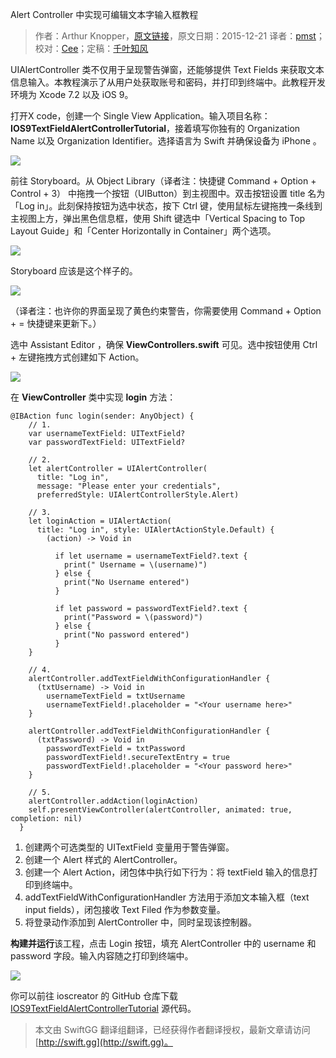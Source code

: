 Alert Controller 中实现可编辑文本字输入框教程

> 作者：Arthur Knopper，[原文链接](http://www.ioscreator.com/tutorials/editable-text-field-alert-controller-tutorial)，原文日期：2015-12-21
> 译者：[pmst](http://www.jianshu.com/users/596f2ba91ce9/latest_articles)；校对：[Cee](https://github.com/Cee)；定稿：[千叶知风](http://weibo.com/xiaoxxiao)
  










UIAlertController 类不仅用于呈现警告弹窗，还能够提供 Text Fields 来获取文本信息输入。本教程演示了从用户处获取账号和密码，并打印到终端中。此教程开发环境为 Xcode 7.2 以及 iOS 9。

打开X code，创建一个 Single View Application。输入项目名称：**IOS9TextFieldAlertControllerTutorial**，接着填写你独有的 Organization Name 以及 Organization Identifier。选择语言为 Swift 并确保设备为 iPhone 。


![](http://swift.gg/img/articles/editable-text-field-alert-controller-tutorial/format=1500w1451868017.9978042)

前往 Storyboard。从 Object Library（译者注：快捷键 Command + Option + Control + 3） 中拖拽一个按钮（UIButton）到主视图中。双击按钮设置 title 名为 「Log in」。此刻保持按钮为选中状态，按下 Ctrl 键，使用鼠标左键拖拽一条线到主视图上方，弹出黑色信息框，使用 Shift 键选中「Vertical Spacing to Top Layout Guide」和「Center Horizontally in Container」两个选项。

![](http://swift.gg/img/articles/editable-text-field-alert-controller-tutorial/1451868018.5434368)

Storyboard 应该是这个样子的。

![](http://swift.gg/img/articles/editable-text-field-alert-controller-tutorial/format=1500w1451868018.9260972)

（译者注：也许你的界面呈现了黄色约束警告，你需要使用 Command + Option + = 快捷键来更新下。）

选中 Assistant Editor ，确保 **ViewControllers.swift** 可见。选中按钮使用 Ctrl + 左键拖拽方式创建如下 Action。

![](http://swift.gg/img/articles/editable-text-field-alert-controller-tutorial/format=750w1451868019.366837)

在 **ViewController** 类中实现 **login** 方法：

    
    @IBAction func login(sender: AnyObject) {
        // 1.
        var usernameTextField: UITextField?
        var passwordTextField: UITextField?
        
        // 2.  
        let alertController = UIAlertController(
          title: "Log in",
          message: "Please enter your credentials",
          preferredStyle: UIAlertControllerStyle.Alert)
        
        // 3.  
        let loginAction = UIAlertAction(
          title: "Log in", style: UIAlertActionStyle.Default) {
            (action) -> Void in
            
              if let username = usernameTextField?.text {
                print(" Username = \(username)")
              } else {
                print("No Username entered")
              }
            
              if let password = passwordTextField?.text {
                print("Password = \(password)")
              } else {
                print("No password entered")
              }
        }
        
        // 4.
        alertController.addTextFieldWithConfigurationHandler {
          (txtUsername) -> Void in
            usernameTextField = txtUsername
            usernameTextField!.placeholder = "<Your username here>"
        }
        
        alertController.addTextFieldWithConfigurationHandler {
          (txtPassword) -> Void in
            passwordTextField = txtPassword
            passwordTextField!.secureTextEntry = true
            passwordTextField!.placeholder = "<Your password here>"
        }
        
        // 5.
        alertController.addAction(loginAction)
        self.presentViewController(alertController, animated: true, completion: nil)
      }

  1. 创建两个可选类型的 UITextField 变量用于警告弹窗。
  2. 创建一个 Alert 样式的 AlertController。
  3. 创建一个 Alert Action，闭包体中执行如下行为：将 textField 输入的信息打印到终端中。
  4. addTextFieldWithConfigurationHandler 方法用于添加文本输入框（text input fields），闭包接收 Text Filed 作为参数变量。
  5. 将登录动作添加到 AlertController 中，同时呈现该控制器。

**构建并运行**该工程，点击 Login 按钮，填充 AlertController 中的 username 和 password 字段。输入内容随之打印到终端中。

![](http://swift.gg/img/articles/editable-text-field-alert-controller-tutorial/format=1500w1451868019.8416817)

你可以前往 ioscreator 的 GitHub 仓库下载 [IOS9TextFieldAlertControllerTutorial](https://github.com/ioscreator/ioscreator) 源代码。
> 本文由 SwiftGG 翻译组翻译，已经获得作者翻译授权，最新文章请访问 [http://swift.gg](http://swift.gg)。